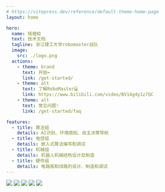 ```yaml
---
# https://vitepress.dev/reference/default-theme-home-page
layout: home

hero:
  name: 钱塘蛟
  text: 技术文档
  tagline: 浙江理工大学robomaster战队
  image:
    src: ./logo.png
  actions:
    - theme: brand
      text: 开始➡️
      link: /get-started/
    - theme: alt
      text: 了解RoboMaster💻
      link: https://www.bilibili.com/video/BV14g4y1z7QC
    - theme: alt
      text: 常见问题❔
      link: /get-started/faq

features:
  - title: 算法组
    details: AI识别、环境感知、自主决策导航
  - title: 电控组
    details: 嵌入式算法编写和调试
  - title: 机械组
    details: 机器人机械结构设计及制造
  - title: 硬件组
    details: 电路板和线路的设计、制造和调试
---
```


![](/album/FA7A6994-opq3139806501.jpg)
![](/album/3P9A9944-opq3139824586.jpg)
![](/album/FG__4848-opq3139806429.jpg)
![](/album/FG__9589-opq3160622680.jpg)
![](/album/FG__9014-opq3159817776.jpg)

<!-- <script setup>
  if (typeof window !== 'undefined') {
    window.location.href = '/get-started/faq/';
  }
</script> -->

<style>
:root {
  --vp-home-hero-name-color: transparent;
  --vp-home-hero-name-background: -webkit-linear-gradient(120deg, #23AC3A 30%, #00B6E9);
}
</style>
